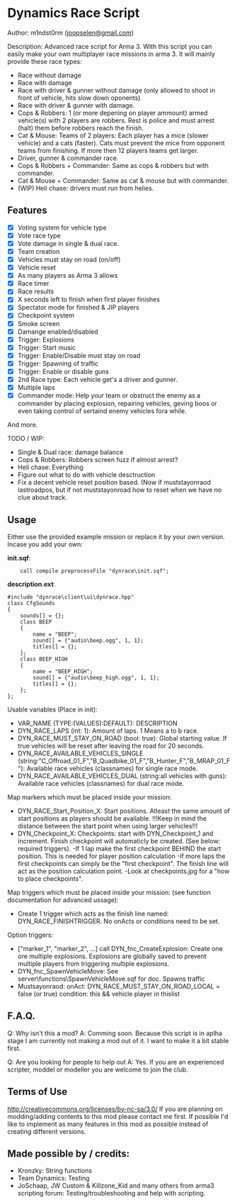 Dynamics Race Script
================================
Author: m1ndst0rm (joopselen@gmail.com)

Description:
Advanced race script for Arma 3. With this script you can easily make your own multiplayer race missions in arma 3.
It will mainly provide these race types:

* Race without damage
* Race with damage 
* Race with driver & gunner without damage (only allowed to shoot in front of vehicle, hits slow down oponents)
* Race with driver & gunner with damage. 
* Cops & Robbers: 1 (or more depening on player ammount) armed vehicle(s) with 2 players are robbers. Rest is police and must arrest (halt) them before robbers reach the finish.
* Cat & Mouse: Teams of 2 players: Each player has a mice (slower vehicle) and a cats (faster). Cats must prevent the mice from opponent teams from finishing. If more then 12 players teams get larger.
* Driver, gunner & commander race.
* Cops & Robbers + Commander: Same as cops & robbers but with commander.
* Cat & Mouse + Commander: Same as cat & mouse but with commander.
* (WIP) Heli chase: drivers must run from helies.

Features
--------
- [x] Voting system for vehicle type
- [x] Vote race type
- [x] Vote damage in single & dual race.
- [x] Team creation
- [x] Vehicles must stay on road (on/off)
- [x] Vehicle reset
- [x] As many players as Arma 3 allows
- [x] Race timer
- [x] Race results
- [x] X seconds left to finish when first player finishes
- [x] Spectator mode for finished & JIP players
- [x] Checkpoint system
- [x] Smoke screen
- [x] Damange enabled/disabled
- [x] Trigger: Explosions
- [x] Trigger: Start music
- [x] Trigger: Enable/Disable must stay on road
- [x] Trigger: Spawning of traffic
- [x] Trigger: Enable or disable guns
- [x] 2nd Race type: Each vehicle get's a driver and gunner.
- [x] Multiple laps
- [x] Commander mode: Help your team or obstruct the enemy as a commander by placing explosion, repairing vehicles, geving boos or even taking control of sertaind enemy vehicles fora while.

And more.

TODO / WIP:
- Single & Dual race: damage balance
- Cops & Robbers: Robbers screen fuzz if almost arrest?
- Heli chase: Everything
- Figure out what to do with vehicle desctruction
- Fix a decent vehicle reset position based. (Now if muststayonraod lastroadpos, but if not muststayonroad how to reset when we have no clue about track.

Usage
-----

Either use the provided example mission or replace it by your own version. 
Incase you add your own:

**init.sqf**:

		call compile preprocessFile "dynrace\init.sqf";

**description.ext**:

	#include "dynrace\client\ui\dynrace.hpp"
	class CfgSounds
	{
		sounds[] = {};
		class BEEP
		{
			name = "BEEP";
			sound[] = {"audio\beep.ogg", 1, 1};
			titles[] = {};
		};
		class BEEP_HIGH
		{
			name = "BEEP_HIGH";
			sound[] = {"audio\beep_high.ogg", 1, 1};
			titles[] = {};
		};
	};

	
Usable variables (Place in init):

* VAR_NAME (TYPE:(VALUES):DEFAULT): DESCRIPTION
* DYN_RACE_LAPS (int: 1): Amount of laps. 1 Means a to b race.
* DYN_RACE_MUST_STAY_ON_ROAD (bool: true): Global starting value. If true vehicles will be reset after leaving the road for 20 seconds.
* DYN_RACE_AVAILABLE_VEHICLES_SINGLE (string:"C_Offroad_01_F","B_Quadbike_01_F","B_Hunter_F","B_MRAP_01_F"): Available race vehicles (classnames) for single race mode.
* DYN_RACE_AVAILABLE_VEHICLES_DUAL (string:all vehicles with guns): Available race vehicles (classnames) for dual race mode.

Map markers which must be placed inside your mission:

* DYN_RACE_Start_Position_X: Start positions. Atleast the same amount of start positions as players should be available. !!!Keep in mind the distance between the start point when using larger vehicles!!!
* DYN_Checkpoint_X: Checkpoints: start with DYN_Checkpoint_1 and increment. Finish checkpoint will automaticly be created. (See below: required triggers).
	-If 1 lap make the first checkpoint BEHIND the start position. This is needed for player position calculation
	-If more laps the first checkpoints can simply be the "first checkpoint". The finish line will act as the position calculation point.
	-Look at checkpoints.jpg for a "how to place checkpoints".

Map triggers which must be placed inside your mission: (see function documentation for advanced ussage):

* Create 1 trigger which acts as the finish line named: DYN_RACE_FINISHTRIGGER. No onActs or conditions need to be set.

Option triggers:
* ["marker_1", "marker_2", ...] call DYN_fnc_CreateExplosion: Create one ore multiple explosions. Explosions are globally saved to prevent multiple players from triggering multiple explosions.
* DYN_fnc_SpawnVehicleMove: See server\functions\SpawnVehicleMove.sqf for doc. Spawns traffic
* Mustsayonraod: onAct: DYN_RACE_MUST_STAY_ON_ROAD_LOCAL = false (or true)   condition: this && vehicle player in thislist

F.A.Q.
------
Q: Why isn't this a mod?
A: Comming soon. Because this script is in aplha stage I am currently not making a mod out of it. I want to make it a bit stable first.

Q: Are you looking for people to help out
A: Yes. If you are an experienced scripter, moddel or modeller you are welcome to join the club.

Terms of Use
------------
http://creativecommons.org/licenses/by-nc-sa/3.0/
If you are planning on modding/adding contents to this mod please contact me first. If possible I'd like to implement as many features in this mod as possible instead of creating different versions.

Made possible by / credits:
---------------------------
* Kronzky: String functions
* Team Dynamics: Testing
* JoSchaap, JW Custom & Killzone_Kid and many others from arma3 scripting forum: Testing/troubleshooting and help with scripting.